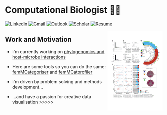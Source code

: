 # Computational Biologist :floppy_disk::microscope:	

[![Linkedin](https://img.shields.io/badge/-LinkedIn-blue?style=flat&logo=Linkedin&logoColor=white)](https://www.linkedin.com/in/matthew-robert-hayward-53369824/) [![Gmail](https://img.shields.io/badge/-Gmail-c14438?style=flat&logo=Gmail&logoColor=white)](mailto:matthew.hayward1986@gmail.com) [![Outlook](https://img.shields.io/badge/-Outlook-0078D4?style=flat&logo=Microsoft-Outlook&logoColor=white)](mailto:mhayward2@mgh.harvard.edu) [![Scholar](https://img.shields.io/badge/Google-Scholar-yellow)](https://scholar.google.com/citations?user=fQ7R-x8AAAAJ&hl=en) [![Resume](https://img.shields.io/badge/current-resume-lightgrey)](https://drive.google.com/file/d/1JxMTbny8Z1D5ThsVeEXJjH70MiTgXJq2/view?usp=sharing)

<img width="35%" align="right" alt="Github" src="https://github.com/mattHay/mattHay/blob/main/pics.gif" />

## Work and Motivation

- I'm currently working on [<ins>phylogenomics and host-microbe interactions</ins>](https://github.com/mattHay/FGT_phylogenomics)

- Here are some tools so you can do the same: [<ins>femMCategoriser</ins>](https://github.com/mattHay/femMCategoriser) and [<ins>femMCatprofiler</ins>](https://github.com/mattHay/femMCatprofiler)

- I'm driven by problem solving and methods development...

- ...and have a passion for creative data visualisation     >>>>>
